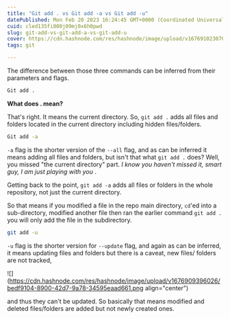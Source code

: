 ```yaml
---
title: "Git add . vs Git add -a vs Git add -u"
datePublished: Mon Feb 20 2023 16:24:45 GMT+0000 (Coordinated Universal Time)
cuid: cled135fi000j09mj0x6h0pwd
slug: git-add-vs-git-add-a-vs-git-add-u
cover: https://cdn.hashnode.com/res/hashnode/image/upload/v1676910230706/a4abf8fa-e7b2-41d3-afcd-fe3ca4823a18.png
tags: git

---
```


The difference between those three commands can be inferred from their parameters and flags.

```bash
Git add .
```

**What does . mean?**

That's right. It means the current directory. So, `git add .` adds all files and folders located in the current directory including hidden files/folders.

```bash
Git add -a
```

`-a` flag is the shorter version of the `--all` flag, and as can be inferred it means adding all files and folders, but isn't that what `git add .` does? Well, you missed "the current directory" part. *I know you haven't missed it, smart guy, I am just playing with you* .

Getting back to the point, `git add -a` adds all files or folders in the whole repository, not just the current directory.

So that means if you modified a file in the repo main directory, `cd`'ed into a sub-directory, modified another file then ran the earlier command `git add .` you will only add the file in the subdirectory.

```bash
git add -u
```

`-u` flag is the shorter version for `--update` flag, and again as can be inferred, it means updating files and folders but there is a caveat, new files/ folders are not tracked,

![](https://cdn.hashnode.com/res/hashnode/image/upload/v1676909396026/bedf9104-8900-42d7-9a78-34595eaad661.png align="center")

and thus they can't be updated. So basically that means modified and deleted files/folders are added but not newly created ones.